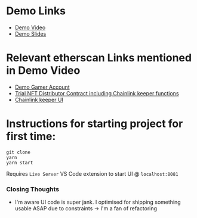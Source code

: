 # Demo Links
* [Demo Video](URL 'https://www.loom.com/share/c483a9cd47fb424fa3abeb3667a1b999')
* [Demo Slides](URL 'https://docs.google.com/presentation/d/1xdhSzu3IvSJyWYuO4-tZhemz6vdH4HFUsvIN5w9DxSk/edit?usp=sharing')

# Relevant etherscan Links mentioned in Demo Video
* [Demo Gamer Account](URL 'https://goerli.etherscan.io/address/0xd6529d30e9eb83c09aedc3cb7636ec83909017ab')
* [Trial NFT Distributor Contract including Chainlink keeper functions](URL 'https://goerli.etherscan.io/address/0x4d08574fe6babf4e40929de324d2d7c065bb95ac#internaltx')
* [Chainlink keeper UI](URL 'https://automation.chain.link/goerli/34183205944246421736158067511315908412372819349760798217931501480994131518906')

# Instructions for starting project for first time:
```shell 
git clone
yarn 
yarn start
```

Requires `Live Server` VS Code extension to start UI @ `localhost:8081`

### Closing Thoughts
* I'm aware UI code is super jank. I optimised for shipping something usable ASAP due to constraints -> I'm a fan of refactoring
